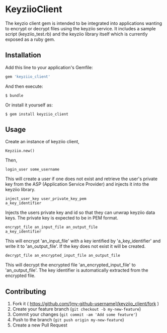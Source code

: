 # KeyziioClient

The keyzio client gem is intended to be integrated into applications wanting to encrypt or decrypt files using the keyziio service. It includes a sample script (keyziio_test.rb) and the keyziio library itself which is currently exposed as a ruby gem.

## Installation

Add this line to your application's Gemfile:

```ruby
gem 'keyziio_client'
```

And then execute:

    $ bundle

Or install it yourself as:

    $ gem install keyziio_client

## Usage

Create an instance of keyziio client,

<code>Keyziio.new()</code>

Then, 
    
<code>login_user some_username</code>

This will create a user if one does not exist and retrieve the user's private key from the ASP (Application Service Provider) and injects it into the keyziio library.

<code>inject_user_key user_private_key_pem a_key_identifier</code>

Injects the users private key and id so that they can unwrap keyziio data keys. The private key is expected to be in PEM format.

<code>encrypt_file an_input_file an_output_file a_key_identifier</code>

This will encrypt 'an_input_file' with a key ientified by 'a_key_identifier' and write it to 'an_output_file'. If the key does not exist it will be created.

<code>decrypt_file an_encrypted_input_file an_output_file</code>

This will decrypt the encrypted file 'an_encrypted_input_file' to 'an_output_file'. The key identifier is automatically extracted from the encrypted file.

## Contributing

1. Fork it ( https://github.com/[my-github-username]/keyziio_client/fork )
2. Create your feature branch (`git checkout -b my-new-feature`)
3. Commit your changes (`git commit -am 'Add some feature'`)
4. Push to the branch (`git push origin my-new-feature`)
5. Create a new Pull Request
